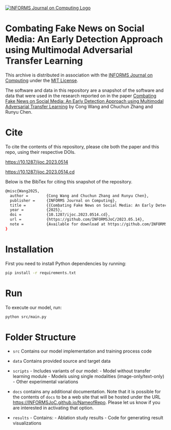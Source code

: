 [![INFORMS Journal on Computing Logo](https://INFORMSJoC.github.io/logos/INFORMS_Journal_on_Computing_Header.jpg)](https://pubsonline.informs.org/journal/ijoc)

# Combating Fake News on Social Media: An Early Detection Approach using Multimodal Adversarial Transfer Learning
This archive is distributed in association with the [INFORMS Journal on Computing](https://pubsonline.informs.org/journal/ijoc) under the [MIT License](https://github.com/INFORMSJoC/2024.0575/blob/main/LICENSE).

The software and data in this repository are a snapshot of the software and data that were used in the research reported on in the paper [Combating Fake News on Social Media: An Early Detection Approach using Multimodal Adversarial Transfer Learning](https://10.1287/ijoc.2023.0514) by Cong Wang and Chuchun Zhang and Runyu Chen.

# Cite
To cite the contents of this repository, please cite both the paper and this repo, using their respective DOIs.

https://10.1287/ijoc.2023.0514

https://10.1287/ijoc.2023.0514.cd

Below is the BibTex for citing this snapshot of the repository.
```bash
@misc{Wang2025,
  author =        {Cong Wang and Chuchun Zhang and Runyu Chen},
  publisher =     {INFORMS Journal on Computing},
  title =         {{Combating Fake News on Social Media: An Early Detection Approach using Multimodal Adversarial Transfer Learning}},
  year =          {2025},
  doi =           {10.1287/ijoc.2023.0514.cd},
  url =           {https://github.com/INFORMSJoC/2023.05.14},
  note =          {Available for download at https://github.com/INFORMSJoC/2023.05.14},
}  
```


# Installation
First you need to install Python dependencies by running:
```bash
pip install -r requirements.txt
```
# Run
To execute our model, run:
```bash
python src/main.py
```

# Folder Structure
   * `src` Contains our model implementation and training process code

   * `data` Contains provided source and target data
     
   * `scripts` 
    - Includes variants of our model:
    - Model without transfer learning module
    - Models using single modalities (image-only/text-only)
    - Other experimental variations

   * `docs` contains any additional documentation. Note that it is possible for
      the contents of `docs` to be a web site that will be hosted under the
      URL https://INFORMSJoC.github.io/NameofRepo. Please let us know if you
      are interested in activating that option.

   * `results` 
    - Contains:
    - Ablation study results
    - Code for generating result visualizations



